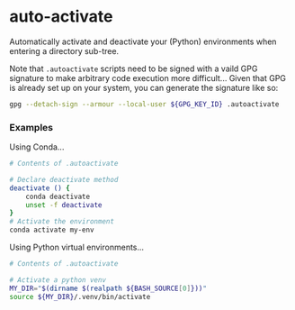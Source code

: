 auto-activate
=============

Automatically activate and deactivate your (Python) environments when entering a directory sub-tree.

Note that `.autoactivate` scripts need to be signed with a vaild GPG signature to make arbitrary code execution more difficult...
Given that GPG is already set up on your system, you can generate the signature like so:
```bash
gpg --detach-sign --armour --local-user ${GPG_KEY_ID} .autoactivate
```

### Examples

Using Conda...
```bash
# Contents of .autoactivate

# Declare deactivate method
deactivate () {
    conda deactivate
    unset -f deactivate
}
# Activate the environment
conda activate my-env
```

Using Python virtual environments...
```bash
# Contents of .autoactivate

# Activate a python venv
MY_DIR="$(dirname $(realpath ${BASH_SOURCE[0]}))"
source ${MY_DIR}/.venv/bin/activate
```
